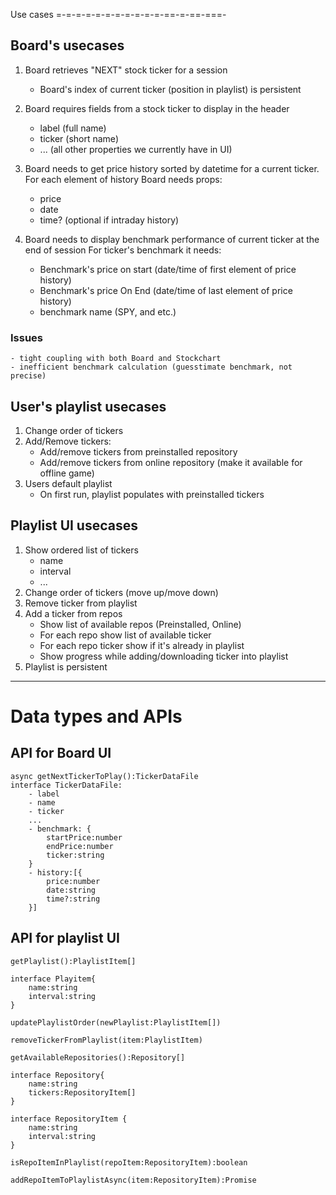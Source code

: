 Use cases
=-=-=-=-=-=-=-=-=-=-=-==-=-==-===-

## Board's usecases

1) Board retrieves "NEXT" stock ticker for a session
    - Board's index of current ticker (position in playlist) is persistent
2) Board requires fields from a stock ticker to display in the header
    - label (full name)
    - ticker (short name)
    - ... (all other properties we currently have in UI)

3) Board needs to get price history sorted by datetime for a current ticker. For each element of history Board needs props:
    - price
    - date
    - time? (optional if intraday history)

4) Board needs to display benchmark performance of current ticker at the end of session
    For ticker's benchmark it needs:
   - Benchmark's price on start (date/time of first element of price history)
   - Benchmark's price On End (date/time of last element of price history)
   - benchmark name (SPY, and etc.)

### Issues

    - tight coupling with both Board and Stockchart
    - inefficient benchmark calculation (guesstimate benchmark, not precise)

## User's playlist usecases

1) Change order of tickers
2) Add/Remove tickers:
    - Add/remove tickers from preinstalled repository
    - Add/remove tickers from online repository (make it available for offline game)
3) Users default playlist
   - On first run, playlist populates with preinstalled tickers

## Playlist UI usecases

1) Show ordered list of tickers
    - name
    - interval
    - ...
2) Change order of tickers (move up/move down)
3) Remove ticker from playlist
4) Add a ticker from repos
    - Show list of available repos (Preinstalled, Online)
    - For each repo show list of available ticker
    - For each repo ticker show if it's already in playlist
    - Show progress while adding/downloading ticker into playlist
5) Playlist is persistent

---

# Data types and APIs

## API for Board UI

```
async getNextTickerToPlay():TickerDataFile
interface TickerDataFile:
    - label
    - name
    - ticker
    ...
    - benchmark: {
        startPrice:number
        endPrice:number
        ticker:string
    }
    - history:[{
        price:number
        date:string
        time?:string
    }]
```

## API for playlist UI

```
getPlaylist():PlaylistItem[]

interface Playitem{
    name:string
    interval:string
}

updatePlaylistOrder(newPlaylist:PlaylistItem[])

removeTickerFromPlaylist(item:PlaylistItem)

getAvailableRepositories():Repository[]

interface Repository{
    name:string
    tickers:RepositoryItem[]
}

interface RepositoryItem {
    name:string
    interval:string
}

isRepoItemInPlaylist(repoItem:RepositoryItem):boolean

addRepoItemToPlaylistAsync(item:RepositoryItem):Promise
```

